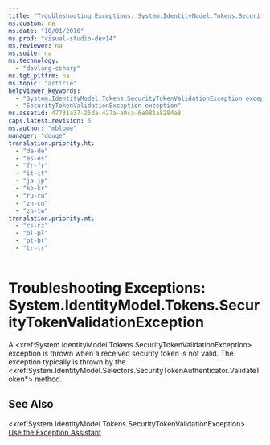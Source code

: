 ```yaml
---
title: "Troubleshooting Exceptions: System.IdentityModel.Tokens.SecurityTokenValidationException"
ms.custom: na
ms.date: "10/01/2016"
ms.prod: "visual-studio-dev14"
ms.reviewer: na
ms.suite: na
ms.technology: 
  - "devlang-csharp"
ms.tgt_pltfrm: na
ms.topic: "article"
helpviewer_keywords: 
  - "System.IdentityModel.Tokens.SecurityTokenValidationException exception"
  - "SecurityTokenValidationException exception"
ms.assetid: 47731a37-25da-427a-a9ca-6e081a8284a8
caps.latest.revision: 5
ms.author: "mblome"
manager: "douge"
translation.priority.ht: 
  - "de-de"
  - "es-es"
  - "fr-fr"
  - "it-it"
  - "ja-jp"
  - "ko-kr"
  - "ru-ru"
  - "zh-cn"
  - "zh-tw"
translation.priority.mt: 
  - "cs-cz"
  - "pl-pl"
  - "pt-br"
  - "tr-tr"
---
```

# Troubleshooting Exceptions: System.IdentityModel.Tokens.SecurityTokenValidationException
A \<xref:System.IdentityModel.Tokens.SecurityTokenValidationException> exception is thrown when a received security token is not valid. The exception typically is thrown by the \<xref:System.IdentityModel.Selectors.SecurityTokenAuthenticator.ValidateToken*> method.  
  
## See Also  
 \<xref:System.IdentityModel.Tokens.SecurityTokenValidationException>   
 [Use the Exception Assistant](../Topic/How%20to:%20Use%20the%20Exception%20Assistant.md)